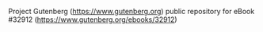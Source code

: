 Project Gutenberg (https://www.gutenberg.org) public repository for eBook #32912 (https://www.gutenberg.org/ebooks/32912)
